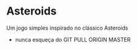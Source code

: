 # Asteroids
Um jogo simples inspirado no clássico Asteroids


* nunca esqueça do GIT PULL ORIGIN MASTER